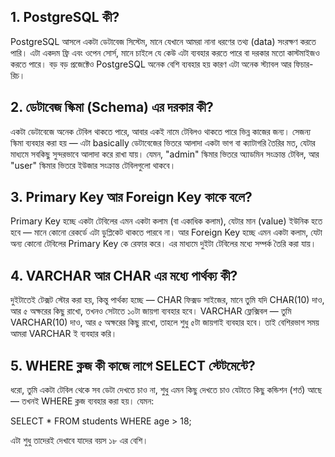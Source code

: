 ## 1. PostgreSQL কী?
   PostgreSQL আসলে একটা ডেটাবেজ সিস্টেম, মানে যেখানে আমরা নানা ধরণের তথ্য (data) সংরক্ষণ করতে পারি। এটা একদম ফ্রি এবং ওপেন সোর্স, মানে চাইলে যে কেউ এটা ব্যবহার করতে পারে বা দরকার মতো কাস্টমাইজও করতে পারে। বড় বড় প্রজেক্টেও PostgreSQL অনেক বেশি ব্যবহার হয় কারণ এটা অনেক স্ট্যাবল আর ফিচার-রিচ।

## 2. ডেটাবেজ স্কিমা (Schema) এর দরকার কী?
   একটা ডেটাবেজে অনেক টেবিল থাকতে পারে, আবার একই নামে টেবিলও থাকতে পারে ভিন্ন কাজের জন্য। সেজন্য স্কিমা ব্যবহার করা হয় — এটা basically ডেটাবেজের ভিতরে আলাদা একটা ভাগ বা ক্যাটাগরি তৈরির মত, যেটার মাধ্যমে সবকিছু সুন্দরভাবে আলাদা করে রাখা যায়। যেমন, "admin" স্কিমার ভিতরে অ্যাডমিন সংক্রান্ত টেবিল, আর "user" স্কিমার ভিতরে ইউজার সংক্রান্ত টেবিলগুলো থাকবে।

## 3. Primary Key আর Foreign Key কাকে বলে?
   Primary Key হচ্ছে একটা টেবিলের এমন একটা কলাম (বা একাধিক কলাম), যেটার মান (value) ইউনিক হতে হবে — মানে কোনো রেকর্ডে এটা ডুপ্লিকেট থাকতে পারবে না।
   আর Foreign Key হচ্ছে এমন একটা কলাম, যেটা অন্য কোনো টেবিলের Primary Key কে রেফার করে। এর মাধ্যমে দুইটা টেবিলের মধ্যে সম্পর্ক তৈরি করা যায়।

## 4. VARCHAR আর CHAR এর মধ্যে পার্থক্য কী?
   দুইটাতেই টেক্সট স্টোর করা হয়, কিন্তু পার্থক্য হচ্ছে —
   CHAR ফিক্সড সাইজের, মানে তুমি যদি CHAR(10) দাও, আর ৫ অক্ষরের কিছু রাখো, তখনও সেটাতে ১০টা জায়গা ব্যবহার হবে।
   VARCHAR ফ্লেক্সিবল — তুমি VARCHAR(10) দাও, আর ৫ অক্ষরের কিছু রাখো, তাহলে শুধু ৫টা জায়গাই ব্যবহার হবে। তাই বেশিরভাগ সময় আমরা VARCHAR ই ব্যবহার করি।

##  5. WHERE ক্লজ কী কাজে লাগে SELECT স্টেটমেন্টে? 
   ধরো, তুমি একটা টেবিল থেকে সব ডেটা দেখতে চাও না, শুধু এমন কিছু দেখতে চাও যেটাতে কিছু কন্ডিশন (শর্ত) আছে — তখনই WHERE ক্লজ ব্যবহার করা হয়।
   যেমন:


SELECT \* FROM students WHERE age > 18;


এটা শুধু তাদেরই দেখাবে যাদের বয়স ১৮ এর বেশি।
